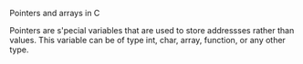 


Pointers and arrays in C

Pointers are s'pecial variables that are used to store addressses rather than values. This variable can be of type int, char, array, function, or any other type.
